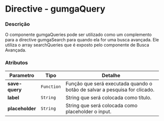 # Directive - gumgaQuery

### Descrição
O componente gumgaQueries pode ser utilizado como um complemento para a directive gumgaSearch para quando ela for uma busca avançada. Ele utiliza o array searchQueries que é exposto pelo componente de Busca Avançada.

### Atributos
| Parametro | Tipo | Detalhe |
| --- | --- | --- |
| **save-query** | `Function` |Função que será executada quando o botão de salvar a pesquisa for clicado.  |
| **label** | `String` | String que será colocada como título. |
| **placeholder** | `String` | String que será colocada como placeholder o input. |
